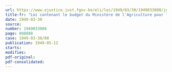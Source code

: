 ```yaml
---
url: https://www.ejustice.just.fgov.be/eli/loi/1949/03/30/1949033008/justel
title-fr: "Loi contenant le budget du Ministère de l'Agriculture pour l'exercice 1949"
date: 1949-03-30
source:
number: 1949033008
page: 888888
case: 1949-03-30/08
publication: 1949-05-12
starts:
modifies:
pdf-original:
pdf-consolidated:
---
```


